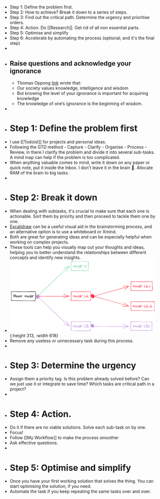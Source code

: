 - Step 1: Define the problem first.
- Step 2: How to achieve? Break it down to a series of steps.
- Step 3: Find out the critical path. Determine the urgency and prioritise orders.
- Step 4: Action. Do [[Research]]. Get rid of all non essential parts.
- Step 5: Optimise and simplify
- Step 6: Accelerate by automating the process (optional; and it's the final step)
-
- ## Raise questions and acknowledge your ignorance
	- Thomas Oppong [link](https://medium.com/personal-growth/seeking-wisdom-lessons-on-becoming-an-outstanding-thinker-e9668079a939) wrote that:
	- Our society values knowledge, intelligence and wisdom
	- But knowing the level of your ignorance is important for acquiring knowledge
	- The knowledge of one’s ignorance is the beginning of wisdom.
-
- # Step 1: Define the problem first
- I use [[Todoist]] for projects and personal ideas.
- Following the GTD method - Capture - Clarify - Organise - Process - Review, in there I clarify the problem and divide it into several sub-tasks. A mind map can help if the problem is too complicated.
- When anything valuable comes to mind, write it down on any paper or quick note, put it inside the Inbox. I don't leave it in the brain 🧠. Allocate RAM of the brain to big tasks.
-
- # Step 2: Break it down
- When dealing with subtasks, it's crucial to make sure that each one is actionable. Sort them by priority and then proceed to tackle them one by one.
- [Excalidraw](https://excalidraw.com/) can be a useful visual aid in the brainstorming process, and an alternative option is to use a whiteboard or Xmind.
- Both are great for generating ideas and can be especially helpful when working on complex projects.
- These tools can help you visually map out your thoughts and ideas, helping you to better understand the relationships between different concepts and identify new insights.
- ![117548665-71dd8e80-b036-11eb-8a45-4169fdd7cc05.png](../assets/117548665-71dd8e80-b036-11eb-8a45-4169fdd7cc05_1679541672229_0.png){:height 313, :width 618}
- Remove any useless or unnecessary task during this process.
-
- # Step 3: Determine the urgency
- Assign them a priority tag. Is this problem already solved before? Can we just use it or integrate to save time? Which tasks are critical path in a project?
-
- # Step 4: Action.
- Do it if there are no viable solutions. Solve each sub-task on by one.
- Focus!
- Follow [[My Workflow]] to make the process smoother
- Ask effective questions.
-
- # Step 5: Optimise and simplify
- Once you have your first working solution that solves the thing. You can start optimising the solution, if you need.
- Automate the task if you keep repeating the same tasks over and over.